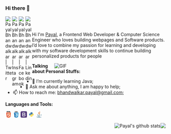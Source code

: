 ### Hi there 👋

  <img align="left" alt="PayalBhandwalkar | Twitter" width="21px" src="https://raw.githubusercontent.com/anuraghazra/anuraghazra/master/assets/twitter.svg" />
</a>
<a href="https://instagram.com/payal_bhandwalkar_18">
  <img align="left" alt="PayalBhandwalkar | Instagram" width="21px" src="https://image.flaticon.com/icons/svg/733/733558.svg" />
</a>
<a href="https://www.facebook.com/payalbhandwalkar">
  <img align="left" alt="PayalBhandwalkar | Facebook" width="21px" src="https://image.flaticon.com/icons/svg/733/733547.svg" />
</a>
<a href="https://linkedin.com/in/payal-bhandwalkar-ab64561b2">
  <img align="left" alt="PayalBhandwalkar | Linkedin" width="21px" src="https://image.flaticon.com/icons/svg/124/124011.svg" />
</a>
</br>
</br>

Hi I'm [Payal](https://www.github.com/PayalBhandwalker), a Frontend Web Developer & Computer Science Engineer who loves building webpages and Software products.
I’d love to combine my passion for learning and developing with my software development skills to continue building personalized products for people

 <img align="right" alt="GIF" src="https://github.com/PayalBhandwalkar/PayalBhandwalkar/blob/master/giphy.gif?raw=true" width="350" />
  
**Talking about Personal Stuffs:**


- 🌱 I’m currently learning Java; 
- 💬 Ask me about anything, I am happy to help;
- 📫 How to reach me: bhandwalkar.payal@gmail.com;



**Languages and Tools:**  

<code><img height="20" src="https://raw.githubusercontent.com/github/explore/80688e429a7d4ef2fca1e82350fe8e3517d3494d/topics/html/html.png"></code>
<code><img height="20" src="https://raw.githubusercontent.com/github/explore/80688e429a7d4ef2fca1e82350fe8e3517d3494d/topics/css/css.png"></code>
<code><img height="20" src="https://raw.githubusercontent.com/github/explore/80688e429a7d4ef2fca1e82350fe8e3517d3494d/topics/bootstrap/bootstrap.png"></code>
<code><img height="20" src="https://raw.githubusercontent.com/github/explore/80688e429a7d4ef2fca1e82350fe8e3517d3494d/topics/python/python.png"></code>
<code><img height="20" src="https://raw.githubusercontent.com/github/explore/80688e429a7d4ef2fca1e82350fe8e3517d3494d/topics/java/java.png"></code>


 <img align="right" src="https://github-readme-stats.vercel.app/api/top-langs/?username=payalbhandwalkar&theme=tokyonight&hide_langs_below=10" />
<img align="right" src="https://github-readme-stats.vercel.app/api?username=payalbhandwalkar&show_icons=true&theme=tokyonight&line_height=32" alt="Payal's github stats" /> 


